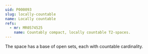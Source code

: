 ```yaml
---
uid: P000093
slug: locally-countable
name: Locally countable
refs:
  - mr: MR0574525
    name: Countably compact, locally countable T2-spaces.
---
```

The space has a base of open sets, each with countable cardinality.
